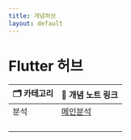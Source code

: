 ```yaml
---
title: 개념허브
layout: default
---
```


# Flutter 허브

| 🗂️ 카테고리 | 📄 개념 노트 링크                                            |
| -------- | ------------------------------------------------------ |
| 분석       | [메인분석](./Flutter_기본_앱_구조_main_dart_분석_및_시각화_images_01) |
|          |                                                        |
|          |                                                        |
|          |                                                        |
|          |                                                        |

